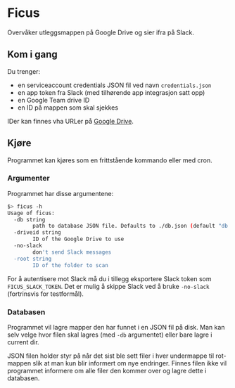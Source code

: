 # Ficus

Overvåker utleggsmappen på Google Drive
og sier ifra på Slack.

## Kom i gang

Du trenger:

* en serviceaccount credentials JSON fil ved navn `credentials.json`
* en app token fra Slack (med tilhørende app integrasjon satt opp)
* en Google Team drive ID
* en ID på mappen som skal sjekkes

IDer kan finnes vha URLer på [Google Drive](https://drive.google.com).

## Kjøre

Programmet kan kjøres som en frittstående kommando
eller med cron.

### Argumenter

Programmet har disse argumentene:

```bash
$> ficus -h
Usage of ficus:
  -db string
    	path to database JSON file. Defaults to ./db.json (default "db.json")
  -driveid string
    	ID of the Google Drive to use
  -no-slack
    	don't send Slack messages
  -root string
    	ID of the folder to scan
```

For å autentisere mot Slack må du i tillegg eksportere Slack token
som `FICUS_SLACK_TOKEN`.
Det er mulig å skippe Slack ved å bruke `-no-slack`
(fortrinsvis for testformål).

### Databasen

Programmet vil lagre mapper den har funnet i en JSON fil på disk.
Man kan selv velge hvor filen skal lagres (med `-db` argumentet)
eller bare lagre i current dir.

JSON filen holder styr på når det sist ble sett filer i hver undermappe til rot-mappen
slik at man kun blir informert om nye endringer.
Finnes filen ikke vil programmet informere om alle filer den kommer over
og lagre dette i databasen.
